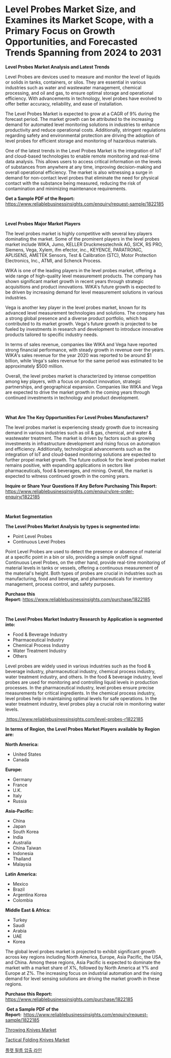 <p><h1>Level Probes Market Size, and Examines its Market Scope, with a Primary Focus on Growth Opportunities, and Forecasted Trends Spanning from 2024 to 2031</h1></p><p><strong>Level Probes Market Analysis and Latest Trends</strong></p>
<p><p>Level Probes are devices used to measure and monitor the level of liquids or solids in tanks, containers, or silos. They are essential in various industries such as water and wastewater management, chemical processing, and oil and gas, to ensure optimal storage and operational efficiency. With advancements in technology, level probes have evolved to offer better accuracy, reliability, and ease of installation.</p><p>The Level Probes Market is expected to grow at a CAGR of 9% during the forecast period. The market growth can be attributed to the increasing demand for automated level monitoring solutions in industries to enhance productivity and reduce operational costs. Additionally, stringent regulations regarding safety and environmental protection are driving the adoption of level probes for efficient storage and monitoring of hazardous materials.</p><p>One of the latest trends in the Level Probes Market is the integration of IoT and cloud-based technologies to enable remote monitoring and real-time data analysis. This allows users to access critical information on the levels of substances from anywhere at any time, improving decision-making and overall operational efficiency. The market is also witnessing a surge in demand for non-contact level probes that eliminate the need for physical contact with the substance being measured, reducing the risk of contamination and minimizing maintenance requirements.</p></p>
<p><strong>Get a Sample PDF of the Report:&nbsp;</strong> <a href="https://www.reliablebusinessinsights.com/enquiry/request-sample/1822185">https://www.reliablebusinessinsights.com/enquiry/request-sample/1822185</a></p>
<p>&nbsp;</p>
<p><strong>Level Probes Major Market Players</strong></p>
<p><p>The level probes market is highly competitive with several key players dominating the market. Some of the prominent players in the level probes market include WIKA, Jumo, KELLER Druckmesstechnik AG, SICK, RS PRO, Siemens, Vega, Xylem, ifm efector, inc., KEYENCE, PARATRONIC, APLISENS, AMETEK Sensors, Test & Calibration (STC), Motor Protection Electronics, Inc., ATMI, and Schenck Process.</p><p>WIKA is one of the leading players in the level probes market, offering a wide range of high-quality level measurement products. The company has shown significant market growth in recent years through strategic acquisitions and product innovations. WIKA's future growth is expected to be driven by increasing demand for level measurement solutions in various industries.</p><p>Vega is another key player in the level probes market, known for its advanced level measurement technologies and solutions. The company has a strong global presence and a diverse product portfolio, which has contributed to its market growth. Vega's future growth is projected to be fueled by investments in research and development to introduce innovative products tailored to specific industry needs.</p><p>In terms of sales revenue, companies like WIKA and Vega have reported strong financial performance, with steady growth in revenue over the years. WIKA's sales revenue for the year 2020 was reported to be around $1 billion, while Vega's sales revenue for the same period was estimated to be approximately $500 million.</p><p>Overall, the level probes market is characterized by intense competition among key players, with a focus on product innovation, strategic partnerships, and geographical expansion. Companies like WIKA and Vega are expected to drive the market growth in the coming years through continued investments in technology and product development.</p></p>
<p>&nbsp;</p>
<p><strong>What Are The Key Opportunities For Level Probes Manufacturers?</strong></p>
<p><p>The level probes market is experiencing steady growth due to increasing demand in various industries such as oil & gas, chemical, and water & wastewater treatment. The market is driven by factors such as growing investments in infrastructure development and rising focus on automation and efficiency. Additionally, technological advancements such as the integration of IoT and cloud-based monitoring solutions are expected to further propel market growth. The future outlook for the level probes market remains positive, with expanding applications in sectors like pharmaceuticals, food & beverages, and mining. Overall, the market is expected to witness continued growth in the coming years.</p></p>
<p><strong>Inquire or Share Your Questions If Any Before Purchasing This Report:</strong> <a href="https://www.reliablebusinessinsights.com/enquiry/pre-order-enquiry/1822185">https://www.reliablebusinessinsights.com/enquiry/pre-order-enquiry/1822185</a></p>
<p>&nbsp;</p>
<p><strong>Market Segmentation</strong></p>
<p><strong>The Level Probes Market Analysis by types is segmented into:</strong></p>
<p><ul><li>Point Level Probes</li><li>Continuous Level Probes</li></ul></p>
<p><p>Point Level Probes are used to detect the presence or absence of material at a specific point in a bin or silo, providing a simple on/off signal. Continuous Level Probes, on the other hand, provide real-time monitoring of material levels in tanks or vessels, offering a continuous measurement of the material's height. Both types of probes are crucial in industries such as manufacturing, food and beverage, and pharmaceuticals for inventory management, process control, and safety purposes.</p></p>
<p><strong>Purchase this Report:&nbsp;</strong><a href="https://www.reliablebusinessinsights.com/purchase/1822185">https://www.reliablebusinessinsights.com/purchase/1822185</a></p>
<p>&nbsp;</p>
<p><strong>The Level Probes Market Industry Research by Application is segmented into:</strong></p>
<p><ul><li>Food & Beverage Industry</li><li>Pharmaceutical Industry</li><li>Chemical Process Industry</li><li>Water Treatment Industry</li><li>Others</li></ul></p>
<p><p>Level probes are widely used in various industries such as the food & beverage industry, pharmaceutical industry, chemical process industry, water treatment industry, and others. In the food & beverage industry, level probes are used for monitoring and controlling liquid levels in production processes. In the pharmaceutical industry, level probes ensure precise measurements for critical ingredients. In the chemical process industry, level probes help in maintaining optimal levels for safe operations. In the water treatment industry, level probes play a crucial role in monitoring water levels.</p></p>
<p><a href="https://www.reliablebusinessinsights.com/level-probes-r1822185">&nbsp;https://www.reliablebusinessinsights.com/level-probes-r1822185</a></p>
<p><strong>In terms of Region, the Level Probes Market Players available by Region are:</strong></p>
<p>
    <p> <strong> North America: </strong>
        <ul>
            <li>United States</li>
            <li>Canada</li>
        </ul>
        </p> 
    <p> <strong> Europe: </strong>
        <ul>
            <li>Germany</li>
            <li>France</li>
            <li>U.K.</li>
            <li>Italy</li>
            <li>Russia</li>
        </ul>
        </p> 
    <p> <strong> Asia-Pacific: </strong>
        <ul>
            <li>China</li>
            <li>Japan</li>
            <li>South Korea</li>
            <li>India</li>
            <li>Australia</li>
            <li>China Taiwan</li>
            <li>Indonesia</li>
            <li>Thailand</li>
            <li>Malaysia</li>
        </ul>
        </p> 
    <p> <strong> Latin America: </strong>
        <ul>
            <li>Mexico</li>
            <li>Brazil</li>
            <li>Argentina Korea</li>
            <li>Colombia</li>
        </ul>
        </p> 
    <p> <strong> Middle East & Africa: </strong>
        <ul>
            <li>Turkey</li>
            <li>Saudi</li>
            <li>Arabia</li>
            <li>UAE</li>
            <li>Korea</li>
        </ul>
    </p>
    </p>
<p><p>The global level probes market is projected to exhibit significant growth across key regions including North America, Europe, Asia Pacific, the USA, and China. Among these regions, Asia Pacific is expected to dominate the market with a market share of X%, followed by North America at Y% and Europe at Z%. The increasing focus on industrial automation and the rising demand for level sensing solutions are driving the market growth in these regions.</p></p>
<p><strong>Purchase this Report: </strong><a href="https://www.reliablebusinessinsights.com/purchase/1822185">https://www.reliablebusinessinsights.com/purchase/1822185</a></p>
<p>&nbsp;<strong>Get a Sample PDF of the Report:&nbsp;&nbsp;</strong><a href="https://www.reliablebusinessinsights.com/enquiry/request-sample/1822185">https://www.reliablebusinessinsights.com/enquiry/request-sample/1822185</a></p>
<p><strong></strong></p>
<p><p><a href="https://github.com/myacatherineblakecaczo9vcsw/Market-Research-Report-List-3/blob/main/throwing-knives-market.md">Throwing Knives Market</a></p><p><a href="https://github.com/okotobwrhuteie/Market-Research-Report-List-3/blob/main/tactical-folding-knives-market.md">Tactical Folding Knives Market</a></p><p><a href="https://github.com/Jackieshlerin98056/Market-Research-Report-List-1/blob/main/2721286155248.md">플랫 필름 압출 라인</a></p></p>